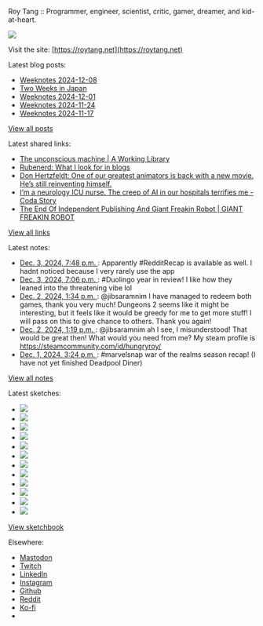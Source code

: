 Roy Tang :: Programmer, engineer, scientist, critic, gamer, dreamer, and kid-at-heart.

![](https://roytang.net/static/img/profile.jpg)

Visit the site: [https://roytang.net](https://roytang.net)

Latest blog posts:

- [Weeknotes 2024-12-08](https://roytang.net/2024/12/weeknotes-12-08/)
- [Two Weeks in Japan](https://roytang.net/2024/12/japan2024/)
- [Weeknotes 2024-12-01](https://roytang.net/2024/12/weeknotes-12-01/)
- [Weeknotes 2024-11-24](https://roytang.net/2024/11/weeknotes-11-24/)
- [Weeknotes 2024-11-17](https://roytang.net/2024/11/weeknotes-11-17/)

[View all posts](https://roytang.net/blog)

Latest shared links:

- [The unconscious machine | A Working Library](https://roytang.net/2024/12/42751efcf9513bfe82801d9e89a7ee3d/)
- [Rubenerd: What I look for in blogs](https://roytang.net/2024/12/1ef6cb8a98c4ef62890350c1b181ad2d/)
- [Don Hertzfeldt: One of our greatest animators is back with a new movie. He’s still reinventing himself.](https://roytang.net/2024/12/f8043d140414489e908904061d85c29c/)
- [I’m a neurology ICU nurse. The creep of AI in our hospitals terrifies me - Coda Story](https://roytang.net/2024/12/e7ee0919187fb63bde930ffe42f912dc/)
- [The End Of Independent Publishing And Giant Freakin Robot | GIANT FREAKIN ROBOT](https://roytang.net/2024/11/bf869e3e55d627a312cad0731435910d/)

[View all links](https://roytang.net/links)

Latest notes:

- [Dec. 3, 2024, 7:48 p.m. ](https://roytang.net/2024/12/113588730734921834/): Apparently #RedditRecap is available as well. I hadnt noticed because I very rarely use the app
- [Dec. 3, 2024, 7:06 p.m. ](https://roytang.net/2024/12/113588566940387998/): #Duolingo year in review! I like how they leaned into the threatening vibe lol
- [Dec. 2, 2024, 1:34 p.m. ](https://roytang.net/2024/12/113581599540794680/): @jibsaramnim I have managed to redeem both games, thank you very much! Dungeons 2 seems like it might be interesting, but it feels like it would be greedy for me to get more stuff! I will pass on this to give chance to others. Thank you again!
- [Dec. 2, 2024, 1:19 p.m. ](https://roytang.net/2024/12/113581540991571144/): @jibsaramnim ah I see, I misunderstood! That would be great then! What would you need from me? My steam profile is https://steamcommunity.com/id/hungryroy/
- [Dec. 1, 2024, 3:24 p.m. ](https://roytang.net/2024/12/113576370768876698/): #marvelsnap war of the realms season recap! (I have not yet finished Deadpool Diner)

[View all notes](https://roytang.net/notes)

Latest sketches:


- ![](https://roytang.net/media/cache/32/e6/32e6bccc49e8369f7e33d4b393e24821.jpg)
- ![](https://roytang.net/media/cache/6d/bb/6dbb65d9198fe1692eed00385ef079c4.jpg)
- ![](https://roytang.net/media/cache/55/78/5578c142afd534e31f9723865e041b14.jpg)
- ![](https://roytang.net/media/cache/11/0b/110b905affbef32264adf4c2f7a3e608.jpg)
- ![](https://roytang.net/media/cache/60/c6/60c68c0db7d473687683874eb35fb4f8.jpg)
- ![](https://roytang.net/media/cache/55/80/5580f7da860316f676969d8b08f2066f.jpg)
- ![](https://roytang.net/media/cache/de/79/de796fdabfe4c65636e385f4dabe7d7d.jpg)
- ![](https://roytang.net/media/cache/f2/b0/f2b07114ca00b8f1da1d37307ce9d52b.jpg)
- ![](https://roytang.net/media/cache/ba/d5/bad5f72b2a016bb45c230ceffd2dc203.jpg)
- ![](https://roytang.net/media/cache/97/f4/97f4800a23c3d65586f62a9904baf15c.jpg)
- ![](https://roytang.net/media/cache/98/b7/98b731ba93be900ebd53bfd8fb391b40.jpg)
- ![](https://roytang.net/media/cache/88/e5/88e59dd5a9e6be8fc0b0d50b79e15161.jpg)

[View sketchbook](https://roytang.net/albums/sketchbook)


Elsewhere:

- [Mastodon](https://indieweb.social/@roytang)
- [Twitch](https://twitch.tv/twitchyroy)
- [LinkedIn](https://www.linkedin.com/in/roytang)
- [Instagram](https://instagram.com/roytang0400)
- [Github](https://github.com/roytang)
- [Reddit](https://reddit.com/u/hungryroy)
- [Ko-fi](https://ko-fi.com/roytang)
- [](mailto:hello@roytang.net)